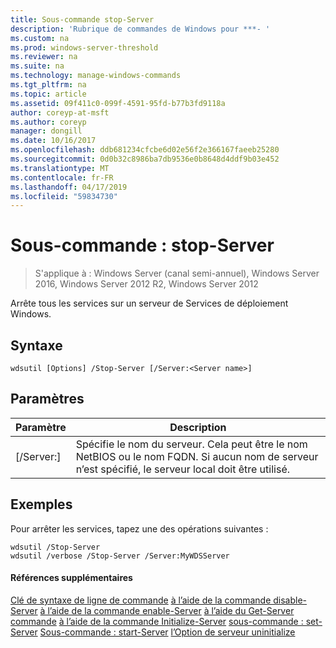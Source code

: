 ```yaml
---
title: Sous-commande stop-Server
description: 'Rubrique de commandes de Windows pour ***- '
ms.custom: na
ms.prod: windows-server-threshold
ms.reviewer: na
ms.suite: na
ms.technology: manage-windows-commands
ms.tgt_pltfrm: na
ms.topic: article
ms.assetid: 09f411c0-099f-4591-95fd-b77b3fd9118a
author: coreyp-at-msft
ms.author: coreyp
manager: dongill
ms.date: 10/16/2017
ms.openlocfilehash: ddb681234cfcbe6d02e56f2e366167faeeb25280
ms.sourcegitcommit: 0d0b32c8986ba7db9536e0b8648d4ddf9b03e452
ms.translationtype: MT
ms.contentlocale: fr-FR
ms.lasthandoff: 04/17/2019
ms.locfileid: "59834730"
---
```

# <a name="subcommand-stop-server"></a>Sous-commande : stop-Server

>S'applique à : Windows Server (canal semi-annuel), Windows Server 2016, Windows Server 2012 R2, Windows Server 2012

Arrête tous les services sur un serveur de Services de déploiement Windows.
## <a name="syntax"></a>Syntaxe
```
wdsutil [Options] /Stop-Server [/Server:<Server name>]
```
## <a name="parameters"></a>Paramètres
|Paramètre|Description|
|-------|--------|
|[/Server:<Server name>]|Spécifie le nom du serveur. Cela peut être le nom NetBIOS ou le nom FQDN. Si aucun nom de serveur n’est spécifié, le serveur local doit être utilisé.|
## <a name="BKMK_examples"></a>Exemples
Pour arrêter les services, tapez une des opérations suivantes :
```
wdsutil /Stop-Server
wdsutil /verbose /Stop-Server /Server:MyWDSServer
```
#### <a name="additional-references"></a>Références supplémentaires
[Clé de syntaxe de ligne de commande](command-line-syntax-key.md)
[à l’aide de la commande disable-Server](using-the-disable-server-command.md)
[à l’aide de la commande enable-Server](using-the-enable-server-command.md)
[à l’aide du Get-Server commande](using-the-get-server-command.md)
[à l’aide de la commande Initialize-Server](using-the-initialize-server-command.md)
[sous-commande : set-Server](subcommand-set-server.md) 
 [ Sous-commande : start-Server](subcommand-start-server.md)
[l’Option de serveur uninitialize](the-uninitialize-server-option.md)
